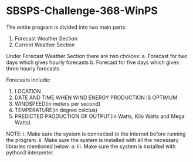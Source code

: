 # SBSPS-Challenge-368-WinPS
The entire program is divided into two main parts:
1. Forecast Weather Section
2. Current Weather Section

Under Forecast Weather Section there are two choices:
a. Forecast for two days which gives hourly forecasts
b. Forecast for five days which gives three hourly forecasts

Forecasts include:
1. LOCATION
2. DATE AND TIME WHEN WIND ENERGY PRODUCTION IS OPTIMUM
3. WINDSPEED(in meters per second)
4. TEMPERATURE(in degree celcius) 
5. PREDICTED PRODUCTION OF OUTPUT(in Watts, Kilo Watts and Mega Watts)

NOTE:
     i. Make sure the system is connected to the internet before running the program.
     ii. Make sure the system is installed with all the necessary libraries mentioned below.
         a.
     iii. Make sure the system is installed with python3 interpreter.
